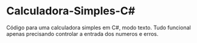 # Calculadora-Simples-C#
Código para uma calculadora simples em C#, modo texto.
Tudo funcional apenas precisando controlar a entrada dos numeros e erros.
